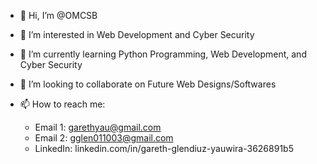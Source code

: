 - 👋 Hi, I’m @OMCSB

- 👀 I’m interested in Web Development and Cyber Security

- 🌱 I’m currently learning Python Programming, Web Development, and Cyber Security

- 💞️ I’m looking to collaborate on Future Web Designs/Softwares

- 📫 How to reach me:
  - Email 1: garethyau@gmail.com
  - Email 2: gglen011003@gmail.com
  - LinkedIn: linkedin.com/in/gareth-glendiuz-yauwira-3626891b5 
<!---
OMCSB/OMCSB is a ✨ special ✨ repository because its `README.md` (this file) appears on your GitHub profile.
You can click the Preview link to take a look at your changes.
--->
